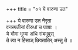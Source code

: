 +++
title = "०१ ये वारुणा उत"

+++
ये वारुणा उत नैरृता  
वनस्पतीनां वीरुधां च पाशाः ।  
ये भौमा भूम्या अधि संबभूवुस्  
ते त्वा न हिंसाञ् छिवतातिर् अस्तु ते ॥